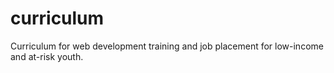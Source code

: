 # curriculum
Curriculum for web development training and job placement for low-income and at-risk youth.

